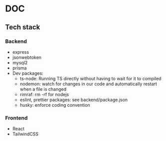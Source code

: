 # DOC

## Tech stack

### Backend

- express
- jsonwebtoken
- mysql2
- prisma
- Dev packages:
  - ts-node: Running TS directly without having to wait for it to compiled
  - nodemon: watch for changes in our code and automatically restart when a file is changed
  - rimraf: rm -rf for nodejs
  - eslint, prettier packages: see backend/package.json
  - husky: enforce coding convention
  
### Frontend

- React
- TailwindCSS
